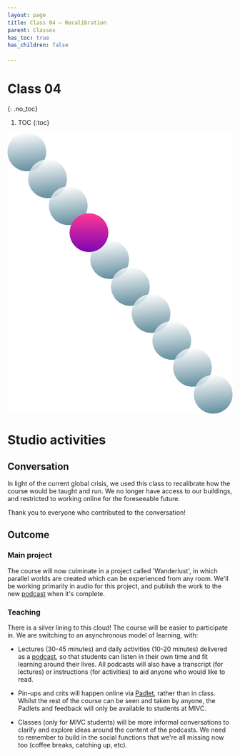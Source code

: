 ```yaml
---
layout: page
title: Class 04 – Recalibration
parent: Classes
has_toc: true
has_children: false

---
```


# Class 04
{: .no_toc}

1. TOC
{:toc}


![](/assets/c04.svg)


# Studio activities

## Conversation

In light of the current global crisis, we used this class to recalibrate how the course would be taught and run. We no longer have access to our buildings, and restricted to working online for the foreseeable future.

Thank you to everyone who contributed to the conversation!


## Outcome

### Main project

The course will now culminate in a project called 'Wanderlust', in which parallel worlds are created which can be experienced from any room. We'll be working primarily in audio for this project, and publish the work to the new [podcast](/podcast) when it's complete.

### Teaching

There is a silver lining to this cloud! The course will be easier to participate in. We are switching to an asynchronous model of learning, with:

- Lectures (30-45 minutes) and daily activities (10-20 minutes) delivered as a [podcast](/podcast), so that students can listen in their own time and fit learning around their lives. All podcasts will also have a transcript (for lectures) or instructions (for activities) to aid anyone who would like to read.

- Pin-ups and crits will happen online via [Padlet](https://padlet.org), rather than in class. Whilst the rest of the course can be seen and taken by anyone, the Padlets and feedback will only be available to students at MIVC.

- Classes (only for MIVC students) will be more informal conversations to clarify and explore ideas around the content of the podcasts. We need to remember to build in the social functions that we're all missing now too (coffee breaks, catching up, etc).
